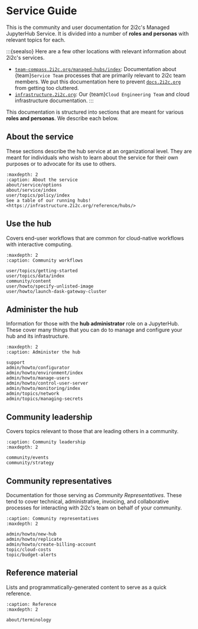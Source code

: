 # Service Guide

This is the community and user documentation for 2i2c's Managed JupyterHub Service.
It is divided into a number of **roles and personas** with relevant topics for each.

:::{seealso}
Here are a few other locations with relevant information about 2i2c's services.

- [`team-compass.2i2c.org/managed-hubs/index`](https://team-compass.2i2c.org/en/latest/projects/managed-hubs/index.html): Documentation about {team}`Service Team` processes that are primarily relevant to 2i2c team members. We put this documentation here to prevent [`docs.2i2c.org`](https://docs.2i2c.org) from getting too cluttered.
- [`infrastructure.2i2c.org`](https://infrastructure.2i2c.org): Our {team}`Cloud Engineering Team` and cloud infrastructure documentation.
:::

This documentation is structured into sections that are meant for various **roles and personas**.
We describe each below.

## About the service

These sections describe the hub service at an organizational level.
They are meant for individuals who wish to learn about the service for their own purposes or to advocate for its use to others.

```{toctree}
:maxdepth: 2
:caption: About the service
about/service/options
about/service/index
user/topics/policy/index
See a table of our running hubs! <https://infrastructure.2i2c.org/reference/hubs/>
```

## Use the hub

Covers end-user workflows that are common for cloud-native workflows with interactive computing.

```{toctree}
:maxdepth: 2
:caption: Community workflows

user/topics/getting-started
user/topics/data/index
community/content
user/howto/specify-unlisted-image
user/howto/launch-dask-gateway-cluster
```

## Administer the hub

Information for those with the **hub administrator** role on a JupyterHub.
These cover many things that you can do to manage and configure your hub and its infrastructure.

```{toctree}
:maxdepth: 2
:caption: Administer the hub

support
admin/howto/configurator
admin/howto/environment/index
admin/howto/manage-users
admin/howto/control-user-server
admin/howto/monitoring/index
admin/topics/network
admin/topics/managing-secrets
```

## Community leadership

Covers topics relevant to those that are leading others in a community.

```{toctree}
:caption: Community leadership
:maxdepth: 2

community/events
community/strategy
```

## Community representatives

Documentation for those serving as _Community Representatives_.
These tend to cover technical, administrative, invoicing, and collaborative processes for interacting with 2i2c's team on behalf of your community.

```{toctree}
:caption: Community representatives
:maxdepth: 2

admin/howto/new-hub
admin/howto/replicate
admin/howto/create-billing-account
topic/cloud-costs
topic/budget-alerts
```

## Reference material

Lists and programmatically-generated content to serve as a quick reference.

```{toctree}
:caption: Reference
:maxdepth: 2

about/terminology
```
